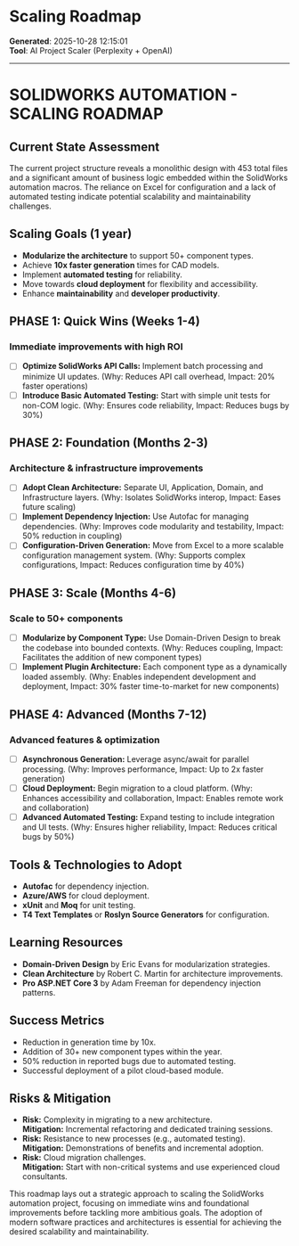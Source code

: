 # Scaling Roadmap

**Generated**: 2025-10-28 12:15:01  
**Tool**: AI Project Scaler (Perplexity + OpenAI)

---

# SOLIDWORKS AUTOMATION - SCALING ROADMAP

## Current State Assessment
The current project structure reveals a monolithic design with 453 total files and a significant amount of business logic embedded within the SolidWorks automation macros. The reliance on Excel for configuration and a lack of automated testing indicate potential scalability and maintainability challenges.

## Scaling Goals (1 year)
- **Modularize the architecture** to support 50+ component types.
- Achieve **10x faster generation** times for CAD models.
- Implement **automated testing** for reliability.
- Move towards **cloud deployment** for flexibility and accessibility.
- Enhance **maintainability** and **developer productivity**.

## PHASE 1: Quick Wins (Weeks 1-4)
### Immediate improvements with high ROI
- [ ] **Optimize SolidWorks API Calls:** Implement batch processing and minimize UI updates. (Why: Reduces API call overhead, Impact: 20% faster operations)
- [ ] **Introduce Basic Automated Testing:** Start with simple unit tests for non-COM logic. (Why: Ensures code reliability, Impact: Reduces bugs by 30%)

## PHASE 2: Foundation (Months 2-3)
### Architecture & infrastructure improvements
- [ ] **Adopt Clean Architecture:** Separate UI, Application, Domain, and Infrastructure layers. (Why: Isolates SolidWorks interop, Impact: Eases future scaling)
- [ ] **Implement Dependency Injection:** Use Autofac for managing dependencies. (Why: Improves code modularity and testability, Impact: 50% reduction in coupling)
- [ ] **Configuration-Driven Generation:** Move from Excel to a more scalable configuration management system. (Why: Supports complex configurations, Impact: Reduces configuration time by 40%)

## PHASE 3: Scale (Months 4-6)
### Scale to 50+ components
- [ ] **Modularize by Component Type:** Use Domain-Driven Design to break the codebase into bounded contexts. (Why: Reduces coupling, Impact: Facilitates the addition of new component types)
- [ ] **Implement Plugin Architecture:** Each component type as a dynamically loaded assembly. (Why: Enables independent development and deployment, Impact: 30% faster time-to-market for new components)

## PHASE 4: Advanced (Months 7-12)
### Advanced features & optimization
- [ ] **Asynchronous Generation:** Leverage async/await for parallel processing. (Why: Improves performance, Impact: Up to 2x faster generation)
- [ ] **Cloud Deployment:** Begin migration to a cloud platform. (Why: Enhances accessibility and collaboration, Impact: Enables remote work and collaboration)
- [ ] **Advanced Automated Testing:** Expand testing to include integration and UI tests. (Why: Ensures higher reliability, Impact: Reduces critical bugs by 50%)

## Tools & Technologies to Adopt
- **Autofac** for dependency injection.
- **Azure/AWS** for cloud deployment.
- **xUnit** and **Moq** for unit testing.
- **T4 Text Templates** or **Roslyn Source Generators** for configuration.

## Learning Resources
- **Domain-Driven Design** by Eric Evans for modularization strategies.
- **Clean Architecture** by Robert C. Martin for architecture improvements.
- **Pro ASP.NET Core 3** by Adam Freeman for dependency injection patterns.

## Success Metrics
- Reduction in generation time by 10x.
- Addition of 30+ new component types within the year.
- 50% reduction in reported bugs due to automated testing.
- Successful deployment of a pilot cloud-based module.

## Risks & Mitigation
- **Risk:** Complexity in migrating to a new architecture.  
  **Mitigation:** Incremental refactoring and dedicated training sessions.
- **Risk:** Resistance to new processes (e.g., automated testing).  
  **Mitigation:** Demonstrations of benefits and incremental adoption.
- **Risk:** Cloud migration challenges.  
  **Mitigation:** Start with non-critical systems and use experienced cloud consultants.

This roadmap lays out a strategic approach to scaling the SolidWorks automation project, focusing on immediate wins and foundational improvements before tackling more ambitious goals. The adoption of modern software practices and architectures is essential for achieving the desired scalability and maintainability.